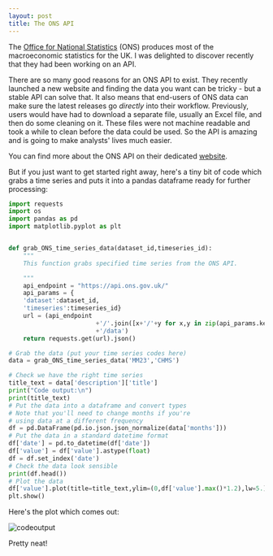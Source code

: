 ```yaml
---
layout: post
title: The ONS API
---
```



The [Office for National Statistics](https://www.ons.gov.uk/) (ONS) produces most of the macroeconomic statistics for the UK. I was delighted to discover recently that they had been working on an API.

There are so many good reasons for an ONS API to exist. They recently launched a new website and finding the data you want can be tricky - but a stable API can solve that. It also means that end-users of ONS data can make sure the latest releases go <em>directly</em> into their workflow. Previously, users would have had to download a separate file, usually an Excel file, and then do some cleaning on it. These files were not machine readable and took a while to clean before the data could be used. So the API is amazing and is going to make analysts' lives much easier.

You can find more about the ONS API on their dedicated [website](https://developer.ons.gov.uk/office-for-national-statistics-api/reference).

But if you just want to get started right away, here's a tiny bit of code which grabs a time series and puts it into a pandas dataframe ready for further processing:

```python
import requests
import os
import pandas as pd
import matplotlib.pyplot as plt


def grab_ONS_time_series_data(dataset_id,timeseries_id):
    """
    This function grabs specified time series from the ONS API.

    """
    api_endpoint = "https://api.ons.gov.uk/"
    api_params = {
    'dataset':dataset_id,
    'timeseries':timeseries_id}
    url = (api_endpoint
                        +'/'.join([x+'/'+y for x,y in zip(api_params.keys(),api_params.values())][::-1])
                        +'/data')
    return requests.get(url).json()

# Grab the data (put your time series codes here)
data = grab_ONS_time_series_data('MM23','CHMS')

# Check we have the right time series
title_text = data['description']['title']
print("Code output:\n")
print(title_text)
# Put the data into a dataframe and convert types
# Note that you'll need to change months if you're
# using data at a different frequency
df = pd.DataFrame(pd.io.json.json_normalize(data['months']))
# Put the data in a standard datetime format
df['date'] = pd.to_datetime(df['date'])
df['value'] = df['value'].astype(float)
df = df.set_index('date')
# Check the data look sensible
print(df.head())
# Plot the data
df['value'].plot(title=title_text,ylim=(0,df['value'].max()*1.2),lw=5.)
plt.show()

```

Here's the plot which comes out:

![codeoutput]({{site.baseurl}}/images/blogleisureonsapi.png)

Pretty neat!
